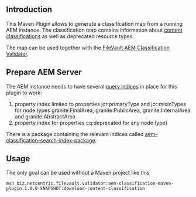 Introduction
-----------

This Maven Plugin allows to generate a classification map from a running
AEM instance. The classification map contains information about [content classifications][1] as well as deprecated resource types.

The map can be used together with the [FileVault AEM Classification Validator][2].

Prepare AEM Server
----------
The AEM instance needs to have several [query indices][3] in place for this plugin to work:

1. property index limited to properties jcr:primaryType and jcr:mixinTypes for node types granite:FinalArea, granite:PublicArea, granite:InternalArea and granite:AbstractArea
1. property index for properties cq:deprecated for any node type)

There is a package containing the relevant indices called [aem-classification-search-index-package][4].

Usage
---------

The only goal can be used without a Maven project like this

```
mvn biz.netcentric.filevault.validator:aem-classification-maven-plugin:1.0.0-SNAPSHOT:download-content-classification
```

[1]: https://docs.adobe.com/content/help/en/experience-manager-65/deploying/upgrading/sustainable-upgrades.html#content-classifications
[2]: https://github.com/Netcentric/aem-classification/tree/master/aem-classification-validator
[3]: https://jackrabbit.apache.org/oak/docs/query/property-index.html
[4]: https://github.com/Netcentric/aem-classification/tree/master/aem-classification-search-index-package
